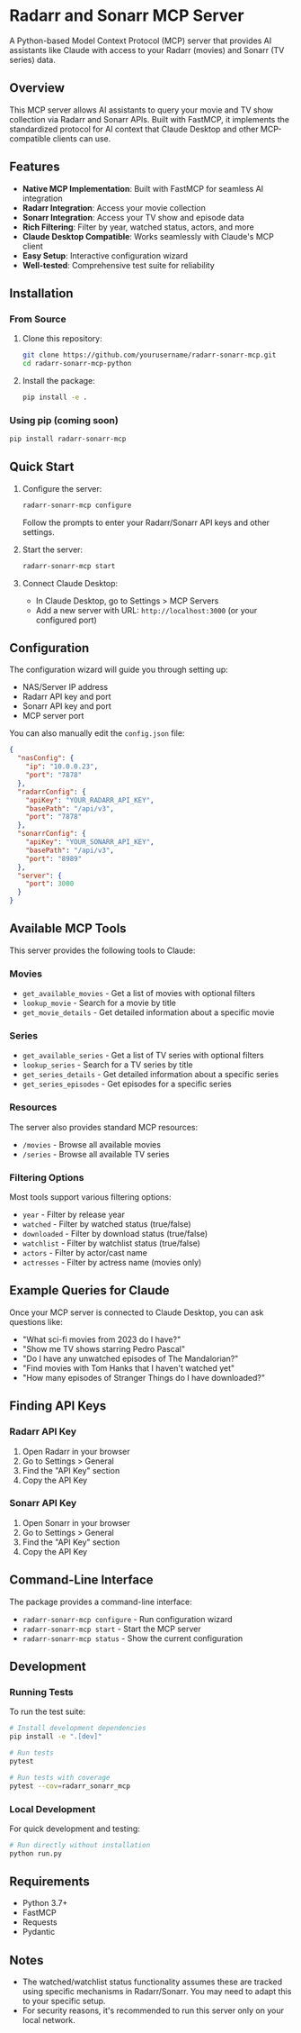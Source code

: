 # Radarr and Sonarr MCP Server

A Python-based Model Context Protocol (MCP) server that provides AI assistants like Claude with access to your Radarr (movies) and Sonarr (TV series) data.

## Overview

This MCP server allows AI assistants to query your movie and TV show collection via Radarr and Sonarr APIs. Built with FastMCP, it implements the standardized protocol for AI context that Claude Desktop and other MCP-compatible clients can use.

## Features

- **Native MCP Implementation**: Built with FastMCP for seamless AI integration
- **Radarr Integration**: Access your movie collection
- **Sonarr Integration**: Access your TV show and episode data
- **Rich Filtering**: Filter by year, watched status, actors, and more
- **Claude Desktop Compatible**: Works seamlessly with Claude's MCP client
- **Easy Setup**: Interactive configuration wizard
- **Well-tested**: Comprehensive test suite for reliability

## Installation

### From Source

1. Clone this repository:
   ```bash
   git clone https://github.com/yourusername/radarr-sonarr-mcp.git
   cd radarr-sonarr-mcp-python
   ```

2. Install the package:
   ```bash
   pip install -e .
   ```

### Using pip (coming soon)

```bash
pip install radarr-sonarr-mcp
```

## Quick Start

1. Configure the server:
   ```bash
   radarr-sonarr-mcp configure
   ```
   Follow the prompts to enter your Radarr/Sonarr API keys and other settings.

2. Start the server:
   ```bash
   radarr-sonarr-mcp start
   ```

3. Connect Claude Desktop:
   - In Claude Desktop, go to Settings > MCP Servers
   - Add a new server with URL: `http://localhost:3000` (or your configured port)

## Configuration

The configuration wizard will guide you through setting up:

- NAS/Server IP address
- Radarr API key and port
- Sonarr API key and port
- MCP server port

You can also manually edit the `config.json` file:

```json
{
  "nasConfig": {
    "ip": "10.0.0.23",
    "port": "7878"
  },
  "radarrConfig": {
    "apiKey": "YOUR_RADARR_API_KEY",
    "basePath": "/api/v3",
    "port": "7878"
  },
  "sonarrConfig": {
    "apiKey": "YOUR_SONARR_API_KEY",
    "basePath": "/api/v3",
    "port": "8989"
  },
  "server": {
    "port": 3000
  }
}
```

## Available MCP Tools

This server provides the following tools to Claude:

### Movies
- `get_available_movies` - Get a list of movies with optional filters
- `lookup_movie` - Search for a movie by title
- `get_movie_details` - Get detailed information about a specific movie

### Series
- `get_available_series` - Get a list of TV series with optional filters
- `lookup_series` - Search for a TV series by title
- `get_series_details` - Get detailed information about a specific series
- `get_series_episodes` - Get episodes for a specific series

### Resources

The server also provides standard MCP resources:

- `/movies` - Browse all available movies
- `/series` - Browse all available TV series

### Filtering Options

Most tools support various filtering options:

- `year` - Filter by release year
- `watched` - Filter by watched status (true/false)
- `downloaded` - Filter by download status (true/false)
- `watchlist` - Filter by watchlist status (true/false)
- `actors` - Filter by actor/cast name
- `actresses` - Filter by actress name (movies only)

## Example Queries for Claude

Once your MCP server is connected to Claude Desktop, you can ask questions like:

- "What sci-fi movies from 2023 do I have?"
- "Show me TV shows starring Pedro Pascal"
- "Do I have any unwatched episodes of The Mandalorian?"
- "Find movies with Tom Hanks that I haven't watched yet"
- "How many episodes of Stranger Things do I have downloaded?"

## Finding API Keys

### Radarr API Key
1. Open Radarr in your browser
2. Go to Settings > General
3. Find the "API Key" section
4. Copy the API Key

### Sonarr API Key
1. Open Sonarr in your browser  
2. Go to Settings > General
3. Find the "API Key" section
4. Copy the API Key

## Command-Line Interface

The package provides a command-line interface:

- `radarr-sonarr-mcp configure` - Run configuration wizard
- `radarr-sonarr-mcp start` - Start the MCP server
- `radarr-sonarr-mcp status` - Show the current configuration

## Development

### Running Tests

To run the test suite:

```bash
# Install development dependencies
pip install -e ".[dev]"

# Run tests
pytest

# Run tests with coverage
pytest --cov=radarr_sonarr_mcp
```

### Local Development

For quick development and testing:

```bash
# Run directly without installation
python run.py
```

## Requirements

- Python 3.7+
- FastMCP
- Requests
- Pydantic

## Notes

- The watched/watchlist status functionality assumes these are tracked using specific mechanisms in Radarr/Sonarr. You may need to adapt this to your specific setup.
- For security reasons, it's recommended to run this server only on your local network.
